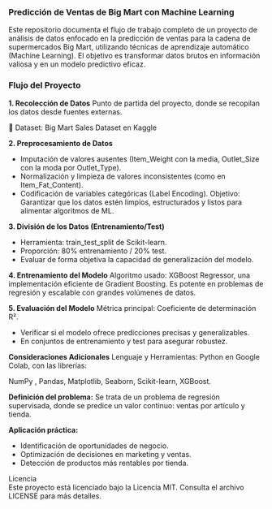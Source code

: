 ### Predicción de Ventas de Big Mart con Machine Learning
Este repositorio documenta el flujo de trabajo completo de un proyecto de análisis de datos enfocado en la predicción de ventas para la cadena de supermercados Big Mart, utilizando técnicas de aprendizaje automático (Machine Learning). El objetivo es transformar datos brutos en información valiosa y en un modelo predictivo eficaz.

### Flujo del Proyecto
**1. Recolección de Datos**
   Punto de partida del proyecto, donde se recopilan los datos desde fuentes externas.
   
   📎 Dataset: Big Mart Sales Dataset en Kaggle

**2.  Preprocesamiento de Datos**
- Imputación de valores ausentes (Item_Weight con la media, Outlet_Size con la moda por Outlet_Type).
- Normalización y limpieza de valores inconsistentes (como en Item_Fat_Content).
- Codificación de variables categóricas (Label Encoding).
Objetivo: Garantizar que los datos estén limpios, estructurados y listos para alimentar algoritmos de ML.

**3. División de los Datos (Entrenamiento/Test)**
- Herramienta: train_test_split de Scikit-learn.
- Proporción: 80% entrenamiento / 20% test.
- Evaluar de forma objetiva la capacidad de generalización del modelo.

**4. Entrenamiento del Modelo**
Algoritmo usado: XGBoost Regressor, una implementación eficiente de Gradient Boosting.
Es potente en problemas de regresión y escalable con grandes volúmenes de datos.

**5.  Evaluación del Modelo**
Métrica principal: Coeficiente de determinación R².
- Verificar si el modelo ofrece predicciones precisas y generalizables.
- En conjuntos de entrenamiento y test para asegurar robustez.

**Consideraciones Adicionales**
Lenguaje y Herramientas: Python en Google Colab, con las librerías:

NumPy , Pandas, Matplotlib, Seaborn, Scikit-learn, XGBoost.

 **Definición del problema:**
Se trata de un problema de regresión supervisada, donde se predice un valor continuo: ventas por artículo y tienda.

**Aplicación práctica:**
- Identificación de oportunidades de negocio.
- Optimización de decisiones en marketing y ventas.
- Detección de productos más rentables por tienda.


Licencia   
Este proyecto está licenciado bajo la Licencia MIT. Consulta el archivo LICENSE para más detalles.

